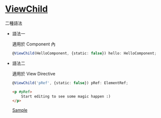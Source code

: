# [ViewChild](https://angular.io/guide/component-interaction#parent-calls-an-viewchild)

二種語法

- 語法一

    適用於 Component 內

    ```typescript
    @ViewChild(HelloComponent, {static: false}) hello: HelloComponent;
    ```

- 語法二

    適用於 View Directive

    ```typescript
    @ViewChild('pRef', {static: false}) pRef: ElementRef;
    ```

    ```html
    <p #pRef>
        Start editing to see some magic happen :)
    </p>
    ```

    [Sample](https://stackblitz.com/edit/angular-viewchild-example?file=app%2Fapp.component.ts)


